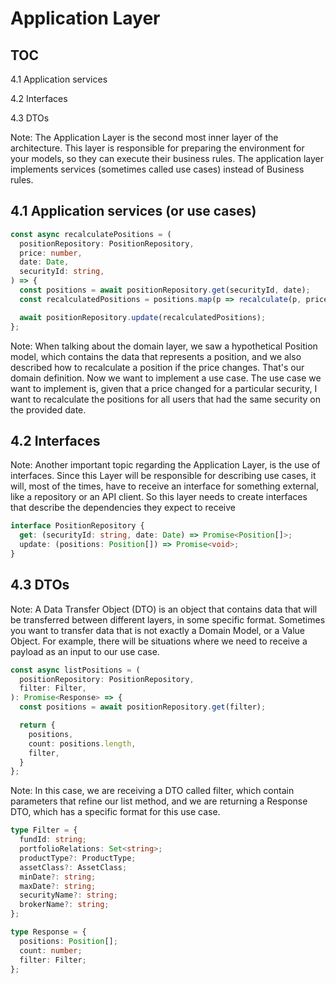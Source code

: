 # Application Layer


## TOC

4.1 Application services

4.2 Interfaces

4.3 DTOs

Note: The Application Layer is the second most inner layer of the architecture.
This layer is responsible for preparing the environment for your models, so they can execute their business rules.
The application layer implements services (sometimes called use cases) instead of Business rules.


## 4.1 Application services (or use cases)


```ts
const async recalculatePositions = (
  positionRepository: PositionRepository,
  price: number,
  date: Date,
  securityId: string,
) => {
  const positions = await positionRepository.get(securityId, date);
  const recalculatedPositions = positions.map(p => recalculate(p, price));

  await positionRepository.update(recalculatedPositions);
};
```

Note: When talking about the domain layer, we saw a hypothetical Position model, which contains the data that represents a position, and we also described how to recalculate a position if the price changes.
That's our domain definition. Now we want to implement a use case.
The use case we want to implement is, given that a price changed for a particular security, I want to recalculate the positions for all users that had the same security on the provided date.


## 4.2 Interfaces

Note: Another important topic regarding the Application Layer, is the use of interfaces.
Since this Layer will be responsible for describing use cases, it will, most of the times, have to receive an interface for something external, like a repository or an API client.
So this layer needs to create interfaces that describe the dependencies they expect to receive


```ts
interface PositionRepository {
  get: (securityId: string, date: Date) => Promise<Position[]>;
  update: (positions: Position[]) => Promise<void>;
}
```


## 4.3 DTOs

Note:
A Data Transfer Object (DTO) is an object that contains data that will be transferred between different layers, in some specific format.
Sometimes you want to transfer data that is not exactly a Domain Model, or a Value Object.
For example, there will be situations where we need to receive a payload as an input to our use case.


```ts
const async listPositions = (
  positionRepository: PositionRepository,
  filter: Filter,
): Promise<Response> => {
  const positions = await positionRepository.get(filter);

  return {
    positions,
    count: positions.length,
    filter,
  }
};
```

Note:
In this case, we are receiving a DTO called filter, which contain parameters that refine our list method, and we are returning a Response DTO, which has a specific format for this use case.


```ts
type Filter = {
  fundId: string;
  portfolioRelations: Set<string>;
  productType?: ProductType;
  assetClass?: AssetClass;
  minDate?: string;
  maxDate?: string;
  securityName?: string;
  brokerName?: string;
};

type Response = {
  positions: Position[];
  count: number;
  filter: Filter;
};
```
